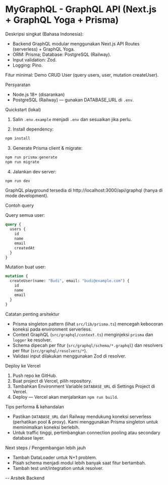 # MyGraphQL - GraphQL API (Next.js + GraphQL Yoga + Prisma)

Deskripsi singkat (Bahasa Indonesia):

- Backend GraphQL modular menggunakan Next.js API Routes (serverless) + GraphQL Yoga.
- ORM: Prisma; Database: PostgreSQL (Railway).
- Input validation: Zod.
- Logging: Pino.

Fitur minimal: Demo CRUD User (query users, user, mutation createUser).

Persyaratan
- Node.js 18+ (disarankan)
- PostgreSQL (Railway) — gunakan DATABASE_URL di `.env`.

Quickstart (lokal)

1) Salin `.env.example` menjadi `.env` dan sesuaikan jika perlu.

2) Install dependency:

```powershell
npm install
```

3) Generate Prisma client & migrate:

```powershell
npm run prisma:generate
npm run migrate
```

4) Jalankan dev server:

```powershell
npm run dev
```

GraphQL playground tersedia di http://localhost:3000/api/graphql (hanya di mode development).

Contoh query

Query semua user:

```graphql
query {
  users {
    id
    name
    email
    createdAt
  }
}
```

Mutation buat user:

```graphql
mutation {
  createUser(name: "Budi", email: "budi@example.com") {
    id
    name
    email
  }
}
```

Catatan penting arsitektur

- Prisma singleton pattern (lihat `src/lib/prisma.ts`) mencegah kebocoran koneksi pada environment serverless.
- Context GraphQL (`src/graphql/context.ts`) menginjeksi `prisma` dan `logger` ke resolver.
- Schema dipecah per fitur (`src/graphql/schema/*.graphql`) dan resolvers per fitur (`src/graphql/resolvers/*`).
- Validasi input dilakukan menggunakan Zod di resolver.

Deploy ke Vercel

1) Push repo ke GitHub.
2) Buat project di Vercel, pilih repository.
3) Tambahkan Environment Variable `DATABASE_URL` di Settings Project di Vercel.
4) Deploy — Vercel akan menjalankan `npm run build`.

Tips performa & kehandalan

- Pastikan `DATABASE_URL` dari Railway mendukung koneksi serverless (perhatikan pool & proxy). Kami menggunakan Prisma singleton untuk meminimalkan koneksi berlebih.
- Untuk traffic tinggi, pertimbangkan connection pooling atau secondary database layer.

Next steps / Pengembangan lebih jauh

- Tambah DataLoader untuk N+1 problem.
- Pisah schema menjadi modul lebih banyak saat fitur bertambah.
- Tambah test unit/integration untuk resolver.

--
Arsitek Backend
